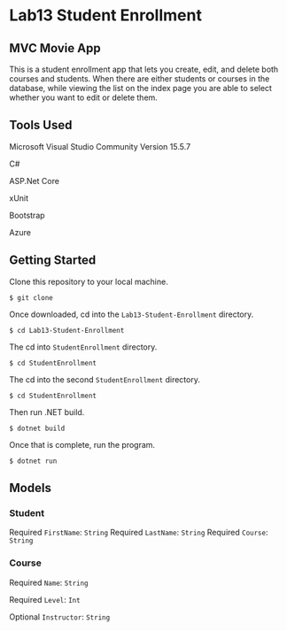 # Lab13 Student Enrollment

## MVC Movie App
This is a student enrollment app that lets you create, edit, and delete both
courses and students. When there are either students or courses in the database,
while viewing the list on the index page you are able to select whether you 
want to edit or delete them.

## Tools Used
Microsoft Visual Studio Community Version 15.5.7

C#

ASP.Net Core

xUnit

Bootstrap

Azure

## Getting Started

Clone this repository to your local machine.
```
$ git clone 
```
Once downloaded, cd into the ```Lab13-Student-Enrollment``` directory.
```
$ cd Lab13-Student-Enrollment
```
The cd into ```StudentEnrollment``` directory.
```
$ cd StudentEnrollment
```
The cd into the second ```StudentEnrollment``` directory.
```
$ cd StudentEnrollment
```
Then run .NET build.
```
$ dotnet build
```
Once that is complete, run the program.
```
$ dotnet run
```

## Models

### Student

Required
```FirstName```: ```String```
Required
```LastName```: ```String```
Required
```Course```: ```String```

### Course

Required
```Name```: ```String```

Required
```Level```: ```Int```

Optional
```Instructor```: ```String```